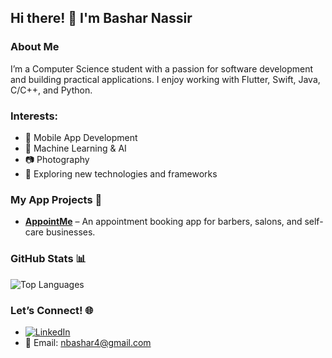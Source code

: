 ## Hi there! 👋 I'm Bashar Nassir

### About Me

I’m a Computer Science student with a passion for software development and building practical applications. I enjoy working with Flutter, Swift, Java, C/C++, and Python.

### Interests:
- 📱 Mobile App Development
- 🤖 Machine Learning & AI
- 📷 Photography
- 🔬 Exploring new technologies and frameworks

### My App Projects 🚀
- **[AppointMe](https://appointme.konenas.com)** – An appointment booking app for barbers, salons, and self-care businesses.


### GitHub Stats 📊
![Top Languages](https://github-readme-stats.vercel.app/api/top-langs/?username=basharna&layout=compact&theme=radical)

### Let’s Connect! 🌐
- [![LinkedIn](https://img.shields.io/badge/LinkedIn-Connect-blue?style=flat&logo=linkedin)](https://www.linkedin.com/in/bashar-nassir-31518b291)
- 📧 Email: [nbashar4@gmail.com](mailto:nbashar4@gmail.com)

